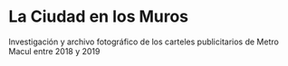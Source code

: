 # La Ciudad en los Muros
<p>Investigación y archivo fotográfico de los carteles publicitarios de Metro Macul entre 2018 y 2019</p>
